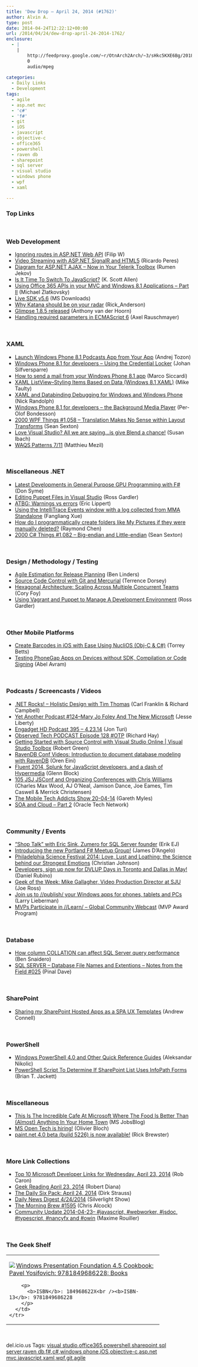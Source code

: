 ```yaml
---
title: 'Dew Drop – April 24, 2014 (#1762)'
author: Alvin A.
type: post
date: 2014-04-24T12:22:12+00:00
url: /2014/04/24/dew-drop-april-24-2014-1762/
enclosure:
  - |
    |
        http://feedproxy.google.com/~r/OtnArch2Arch/~3/sHkc5KXE6Bg/20185402_soa-cloud-pt2_042314.mp3
        0
        audio/mpeg
        
categories:
  - Daily Links
  - Development
tags:
  - agile
  - asp.net mvc
  - 'c#'
  - 'f#'
  - git
  - iOS
  - javascript
  - objective-c
  - office365
  - powershell
  - raven db
  - sharepoint
  - sql server
  - visual studio
  - windows phone
  - wpf
  - xaml

---
```

### <a name="top"></a>Top Links

&nbsp;

### <a name="web"></a>Web Development

  * <a href="http://www.strathweb.com/2014/04/ignoring-routes-asp-net-web-api/" target="_blank">Ignoring routes in ASP.NET Web API</a> (Filip W)
  * <a href="http://weblogs.asp.net/ricardoperes/archive/2014/04/24/video-streaming-with-asp-net-signalr-and-html5.aspx" target="_blank">Video Streaming with ASP.NET SignalR and HTML5</a> (Ricardo Peres)
  * <a href="http://feedproxy.google.com/~r/Telerik/~3/2EtuaA33Rs8/diagram-for-asp.net-ajax---now-in-your-telerik-toolbox" target="_blank">Diagram for ASP.NET AJAX &#8211; Now in Your Telerik Toolbox</a> (Rumen Jekov)
  * <a href="http://odetocode.com/blogs/scott/archive/2014/04/23/is-it-time-to-switch-to-javascript.aspx" target="_blank">Is It Time To Switch To JavaScript?</a> (K. Scott Allen)
  * <a href="http://blogs.msdn.com/b/officeapps/archive/2014/04/23/using-office-365-apis-in-your-mvc-and-windows-8-1-applications-part-ii.aspx" target="_blank">Using Office 365 APIs in your MVC and Windows 8.1 Applications – Part II</a> (Michael Zlatkovsky)
  * <a href="http://www.microsoft.com/en-us/download/details.aspx?id=42552&WT.mc_id=rss_alldownloads_all" target="_blank">Live SDK v5.6</a> (MS Downloads)
  * <a href="http://blogs.msdn.com/b/webdev/archive/2014/04/23/why-katana-should-be-on-your-radar.aspx" target="_blank">Why Katana should be on your radar</a> (Rick_Anderson)
  * <a href="http://feeds.getglimpse.com/~r/getglimpse/~3/LvdRNMlmr9c/" target="_blank">Glimpse 1.8.5 released</a> (Anthony van der Hoorn)
  * <a href="http://feedproxy.google.com/~r/2ality/~3/04JQl8fUR6o/required-parameters-es6.html" target="_blank">Handling required parameters in ECMAScript 6</a> (Axel Rauschmayer)

&nbsp;

### <a name="silverlight"></a>XAML

  * <a href="http://feeds.dzone.com/~r/zones/dotnet/~3/k-KmJpbAEvk/launch-windows-phone-81" target="_blank">Launch Windows Phone 8.1 Podcasts App from Your App</a> (Andrej Tozon)
  * <a href="http://feedproxy.google.com/~r/jayway/posts/~3/fHEm15r0NsQ/" target="_blank">Windows Phone 8.1 for developers – Using the Credential Locker</a> (Johan Silfversparre)
  * <a href="http://msicc.net/?p=4070" target="_blank">How to send a mail from your Windows Phone 8.1 app</a> (Marco Siccardi)
  * <a href="http://feedproxy.google.com/~r/mtaulty/~3/Tbqz8qxc2gg/xaml-listview-styling-items-based-on-data-windows-8-1-xaml.aspx" target="_blank">XAML ListView–Styling Items Based on Data (Windows 8.1 XAML)</a> (Mike Taulty)
  * <a href="http://feedproxy.google.com/~r/NicksNetTravels/~3/DJAybZapUrk/post.aspx" target="_blank">XAML and Databinding Debugging for Windows and Windows Phone</a> (Nick Randolph)
  * <a href="http://feedproxy.google.com/~r/jayway/posts/~3/It3um0pJPMs/" target="_blank">Windows Phone 8.1 for developers – the Background Media Player</a> (Per-Olof Bondesson)
  * <a href="http://wpf.2000things.com/2014/04/24/1058-translation-makes-no-sense-within-layout-transforms/" target="_blank">2000 WPF Things #1,058 – Translation Makes No Sense within Layout Transforms</a> (Sean Sexton)
  * <a href="http://blogs.msdn.com/b/cdnstudents/archive/2014/04/23/love-visual-studio-all-we-are-saying-is-give-blend-a-chance.aspx" target="_blank">Love Visual Studio? All we are saying…is give Blend a chance!</a> (Susan Ibach)
  * <a href="http://msmvps.com/blogs/matthieu/archive/2014/04/23/waqs-patterns-7-11.aspx" target="_blank">WAQS Patterns 7/11</a> (Matthieu Mezil)

&nbsp;

### <a name="dotnet"></a>Miscellaneous .NET

  * <a href="http://blogs.msdn.com/b/dsyme/archive/2014/04/23/latest-developments-in-gpu-programming-with-f.aspx" target="_blank">Latest Developments in General Purpose GPU Programming with F#</a> (Don Syme)
  * <a href="http://msopentech.com/blog/2014/04/23/editing-puppet-files-visual-studio/" target="_blank">Editing Puppet Files in Visual Studio</a> (Ross Gardler)
  * <a href="http://ericlippert.com/2014/04/23/atbg-warnings-vs-errors/?utm_source=rss&utm_medium=rss&utm_campaign=atbg-warnings-vs-errors" target="_blank">ATBG: Warnings vs errors</a> (Eric Lippert)
  * <a href="http://blogs.msdn.com/b/visualstudioalm/archive/2014/04/23/using-the-intellitrace-events-window-with-a-log-collected-from-mma-standalone.aspx" target="_blank">Using the IntelliTrace Events window with a log collected from MMA Standalone</a> (Fangliang Xue)
  * <a href="http://blogs.msdn.com/b/oldnewthing/archive/2014/04/23/10519589.aspx" target="_blank">How do I programmatically create folders like My Pictures if they were manually deleted?</a> (Raymond Chen)
  * <a href="http://csharp.2000things.com/2014/04/24/1082-big-endian-and-little-endian/" target="_blank">2000 C# Things #1,082 – Big-endian and Little-endian</a> (Sean Sexton)

&nbsp;

### <a name="design"></a>Design / Methodology / Testing

  * <a href="http://www.infoq.com/news/2014/04/estimation-release-planning?utm_campaign=infoq_content&utm_source=infoq&utm_medium=feed&utm_term=global" target="_blank">Agile Estimation for Release Planning</a> (Ben Linders)
  * <a href="http://visualstudiomagazine.com/articles/2014/04/01/source-code-control-with-git-and-mercurial.aspx" target="_blank">Source Code Control with Git and Mercurial</a> (Terrence Dorsey)
  * <a href="http://blog.coryfoy.com/2014/04/hexagonal-architecture-scaling-across-multiple-concurrent-teams/" target="_blank">Hexagonal Architecture: Scaling Across Multiple Concurrent Teams</a> (Cory Foy)
  * <a href="http://msopentech.com/blog/2014/04/23/using-vagrant-puppet-manage-development-environment/" target="_blank">Using Vagrant and Puppet to Manage A Development Environment</a> (Ross Gardler)

&nbsp;

### <a name="mobile"></a>Other Mobile Platforms

  * <a href="http://www.infragistics.com/community/blogs/torrey-betts/archive/2014/04/23/create-barcodes-in-ios-with-ease-using-nuclios-obj-c-amp-c.aspx" target="_blank">Create Barcodes in iOS with Ease Using NucliOS (Obj-C & C#)</a> (Torrey Betts)
  * <a href="http://www.infoq.com/news/2014/04/phonegap-developer-app?utm_campaign=infoq_content&utm_source=infoq&utm_medium=feed&utm_term=global" target="_blank">Testing PhoneGap Apps on Devices without SDK, Compilation or Code Signing</a> (Abel Avram)

&nbsp;

### <a name="podcasts"></a>Podcasts / Screencasts / Videos

  * <a href="http://www.dotnetrocks.com/default.aspx?ShowNum=974" target="_blank">.NET Rocks! &#8211; Holistic Design with Tim Thomas</a> (Carl Franklin & Richard Campbell)
  * <a href="http://feedproxy.google.com/~r/JesseLiberty-SilverlightGeek/~3/PiUpcekoyw4/" target="_blank">Yet Another Podcast #124–Mary Jo Foley And The New Microsoft</a> (Jesse Liberty)
  * <a href="http://www.engadget.com/2014/04/23/engadget-hd-podcast-395/?ncid=rss_truncated" target="_blank">Engadget HD Podcast 395 &#8211; 4.23.14</a> (Jon Turi)
  * <a href="http://www.windowsobserver.com/2014/04/23/observed-tech-podcast-episode-128-otp/" target="_blank">Observed Tech PODCAST Episode 128 #OTP</a> (Richard Hay)
  * <a href="http://channel9.msdn.com/Shows/Visual-Studio-Toolbox/Getting-Started-with-Source-Control-with-Visual-Studio-Online" target="_blank">Getting Started with Source Control with Visual Studio Online | Visual Studio Toolbox</a> (Robert Green)
  * <a href="http://feedproxy.google.com/~r/AyendeRahien/~3/GWX-ei3TJO8/ravendb-conf-videos-introduction-to-document-database-modeling-with-ravendb" target="_blank">RavenDB Conf Videos: Introduction to document database modeling with RavenDB</a> (Oren Eini)
  * <a href="http://feedproxy.google.com/~r/CodeBetter/~3/7Q9fcBXFscw/" target="_blank">Fluent 2014, Splunk for JavaScript developers, and a dash of Hypermedia</a> (Glenn Block)
  * <a href="http://javascriptjabber.com/105-jsj-jsconf-and-organizing-conferences-with-chris-williams/" target="_blank">105 JSJ JSConf and Organizing Conferences with Chris Williams</a> (Charles Max Wood, AJ O&#8217;Neal, Jamison Dance, Joe Eames, Tim Caswell & Merrick Christensen)
  * <a href="http://www.tracyandmatt.co.uk/mobile-tech-addicts-show-20-04-14/" target="_blank">The Mobile Tech Addicts Show 20-04-14</a> (Gareth Myles)
  * <a href="http://feedproxy.google.com/~r/OtnArch2Arch/~3/sHkc5KXE6Bg/20185402_soa-cloud-pt2_042314.mp3" target="_blank">SOA and Cloud &#8211; Part 2</a> (Oracle Tech Network)

&nbsp;

### <a name="events"></a>Community / Events

  * <a href="http://feedproxy.google.com/~r/ErikejBlogsAboutSqlCompactnetAndRelatedStuff/~3/fKpMIrRCXZk/shop-talk-with-eric-sink-zumero-for-sql.html" target="_blank">“Shop Talk” with Eric Sink, Zumero for SQL Server founder</a> (Erik EJ)
  * <a href="http://thwadi.blogspot.com/2014/04/introducing-new-portland-f-meetup-group.html" target="_blank">Introducing the new Portland F# Meetup Group!</a> (James D&#8217;Angelo)
  * <a href="http://www.geekadelphia.com/2014/04/23/philadelphia-science-festival-2014-love-lust-and-loathing-the-science-behind-our-strongest-emotions/" target="_blank">Philadelphia Science Festival 2014: Love, Lust and Loathing: the Science behind our Strongest Emotions</a> (Christian Johnson)
  * <a href="http://feedproxy.google.com/~r/wmexperts/~3/Dc-mfyJys2I/story01.htm" target="_blank">Developers, sign up now for DVLUP Days in Toronto and Dallas in May!</a> (Daniel Rubino)
  * <a href="http://www.geekadelphia.com/2014/04/23/geek-of-the-week-mike-gallagher/" target="_blank">Geek of the Week: Mike Gallagher, Video Production Director at SJU</a> (Joe Ross)
  * <a href="http://blogs.windows.com/windows/b/buildingapps/archive/2014/04/23/join-us-to-publish-your-windows-apps-for-phones-tablets-and-pcs.aspx" target="_blank">Join us to //publish/ your Windows apps for phones, tablets and PCs</a> (Larry Lieberman)
  * <a href="http://blogs.msdn.com/b/mvpawardprogram/archive/2014/04/23/mvps-participate-in-learn-global-community-webcast.aspx" target="_blank">MVPs Participate in //Learn/ &#8211; Global Community Webcast</a> (MVP Award Program)

&nbsp;

### <a name="sql"></a>Database

  * <a href="http://feedproxy.google.com/~r/MSSQLTips-LatestSqlServerTips/~3/suqNo0QOgCc/tip.asp" target="_blank">How column COLLATION can affect SQL Server query performance</a> (Ben Snaidero)
  * <a href="http://blog.sqlauthority.com/2014/04/24/sql-server-database-file-names-and-extentions-notes-from-the-field-025/" target="_blank">SQL SERVER – Database File Names and Extentions – Notes from the Field #025</a> (Pinal Dave)

&nbsp;

### <a name="sp"></a>SharePoint

  * <a href="http://feedproxy.google.com/~r/AndrewConnell/~3/n905Ipepn_w/sharing-my-sharepoint-hosted-apps-as-a-spa-ux-templates" target="_blank">Sharing my SharePoint Hosted Apps as a SPA UX Templates</a> (Andrew Connell)

&nbsp;

### <a name="ps"></a>PowerShell

  * <a href="http://www.powershellmagazine.com/2014/04/24/windows-powershell-4-0-and-other-quick-reference-guides/" target="_blank">Windows PowerShell 4.0 and Other Quick Reference Guides</a> (Aleksandar Nikolic)
  * <a href="http://feedproxy.google.com/~r/geekswithblogs/~3/EnFa4iZmFFc/powershell-script-to-determine-if-sharepoint-list-uses-infopath-forms.aspx" target="_blank">PowerShell Script To Determine If SharePoint List Uses InfoPath Forms</a> (Brian T. Jackett)

&nbsp;

### <a name="misc"></a>Miscellaneous

  * <a href="http://feeds.microsoftjobsblog.com/~r/MicrosoftJobsBlog/~3/aG6uhuySYlc/" target="_blank">This Is The Incredible Cafe At Microsoft Where The Food Is Better Than (Almost) Anything In Your Home Town</a> (MS JobsBlog)
  * <a href="http://msopentech.com/blog/2014/04/23/ms-open-tech-is-hiring-2/" target="_blank">MS Open Tech is hiring!</a> (Olivier Bloch)
  * <a href="http://blog.getpaint.net/2014/04/23/paint-net-4-0-beta-build-5226-is-now-available/" target="_blank">paint.net 4.0 beta (build 5226) is now available!</a> (Rick Brewster)

&nbsp;

### <a name="links"></a>More Link Collections

  * <a href="http://blogs.msdn.com/b/robcaron/archive/2014/04/23/top-10-microsoft-developer-links-for-wednesday-april-23-2014.aspx" target="_blank">Top 10 Microsoft Developer Links for Wednesday, April 23, 2014</a> (Rob Caron)
  * <a href="http://feeds.regulargeek.com/~r/RegularGeek/~3/0P6zWO0338k/" target="_blank">Geek Reading April 23, 2014</a> (Robert Diana)
  * <a href="http://feeds.feedblitz.com/~/62423058/0/dirkstrauss~The-Daily-Six-Pack-April" target="_blank">The Daily Six Pack: April 24, 2014</a> (Dirk Strauss)
  * <a href="http://feedproxy.google.com/~r/silverlightshow/~3/RfBKwPN3IAQ/Daily-News-Digest-4-24-2014.aspx" target="_blank">Daily News Digest 4/24/2014</a> (Silverlight Show)
  * <a href="http://feedproxy.google.com/~r/ReflectivePerspective/~3/-B4y9Sh3Vzo/" target="_blank">The Morning Brew #1595</a> (Chris Alcock)
  * <a href="http://blog.decayingcode.com/post/Community-Update-2014-04-23-javascript-webworker-jsdoc-typescript-nancyfx-and-owin" target="_blank">Community Update 2014-04-23– #javascript, #webworker, #jsdoc, #typescript, #nancyfx and #owin</a> (Maxime Rouiller)

&nbsp;

### <a name="shelf"></a>The Geek Shelf

<div id="scid:7dc1bd33-94bd-46fd-a20b-0131235bcd47:d2dcf16d-303c-4828-8241-e40714f1fa6b" class="wlWriterEditableSmartContent" style="float: none; padding-bottom: 0px; padding-top: 0px; padding-left: 0px; margin: 0px; display: inline; padding-right: 0px">
  <table cellspacing="0" cellpadding="2" width="400" border="0" unselectable="on">
    <tr>
      <td valign="top" width="400">
        <p>
          <a title="Windows Presentation Foundation 4.5 Cookbook: Pavel Yosifovich: 9781849686228: Books" href="http://www.amazon.com/exec/obidos/ASIN/184968622X/alvinashcraft-20"><img data-recalc-dims="1" decoding="async" src="https://i0.wp.com/images.amazon.com/images/P/184968622X.01.MZZZZZZZ.jpg?w=660" border="0" align="left" style="float:left" />Windows Presentation Foundation 4.5 Cookbook: Pavel Yosifovich: 9781849686228: Books</a>
        </p>
        
        <p>
          <b>ISBN</b>: 184968622X<br /><b>ISBN-13</b>: 9781849686228
        </p>
      </td>
    </tr>
  </table>
</div>

&nbsp;

<div id="scid:0767317B-992E-4b12-91E0-4F059A8CECA8:63111159-74d5-4c5b-9319-fe78416a2486" class="wlWriterEditableSmartContent" style="float: none; padding-bottom: 0px; padding-top: 0px; padding-left: 0px; margin: 0px; display: inline; padding-right: 0px">
  del.icio.us Tags: <a href="http://del.icio.us/popular/visual+studio" rel="tag">visual studio</a>,<a href="http://del.icio.us/popular/office365" rel="tag">office365</a>,<a href="http://del.icio.us/popular/powershell" rel="tag">powershell</a>,<a href="http://del.icio.us/popular/sharepoint" rel="tag">sharepoint</a>,<a href="http://del.icio.us/popular/sql+server" rel="tag">sql server</a>,<a href="http://del.icio.us/popular/raven+db" rel="tag">raven db</a>,<a href="http://del.icio.us/popular/f%23" rel="tag">f#</a>,<a href="http://del.icio.us/popular/c%23" rel="tag">c#</a>,<a href="http://del.icio.us/popular/windows+phone" rel="tag">windows phone</a>,<a href="http://del.icio.us/popular/iOS" rel="tag">iOS</a>,<a href="http://del.icio.us/popular/objective-c" rel="tag">objective-c</a>,<a href="http://del.icio.us/popular/asp.net+mvc" rel="tag">asp.net mvc</a>,<a href="http://del.icio.us/popular/javascript" rel="tag">javascript</a>,<a href="http://del.icio.us/popular/xaml" rel="tag">xaml</a>,<a href="http://del.icio.us/popular/wpf" rel="tag">wpf</a>,<a href="http://del.icio.us/popular/git" rel="tag">git</a>,<a href="http://del.icio.us/popular/agile" rel="tag">agile</a>
</div>